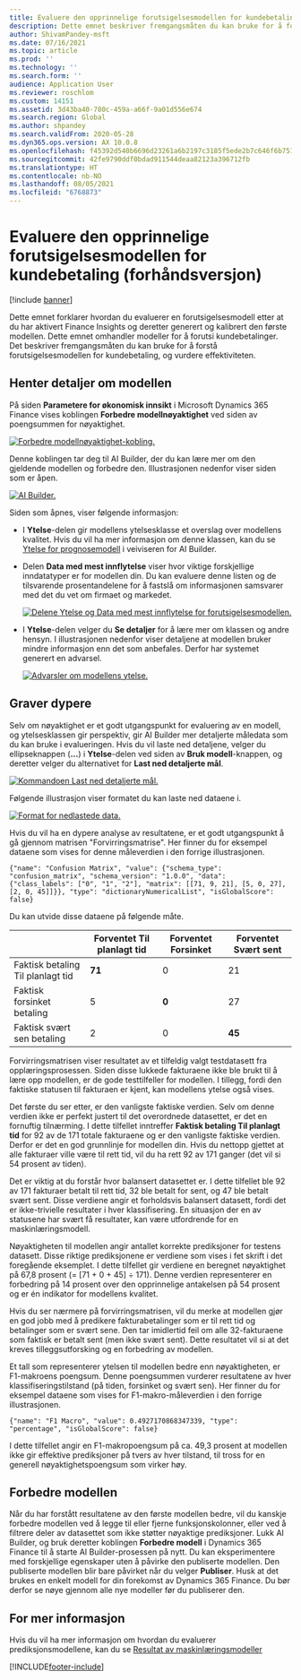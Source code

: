```yaml
---
title: Evaluere den opprinnelige forutsigelsesmodellen for kundebetaling (forhåndsversjon)
description: Dette emnet beskriver fremgangsmåten du kan bruke for å forstå forutsigelsesmodellen for kundebetaling, og vurdere effektiviteten.
author: ShivamPandey-msft
ms.date: 07/16/2021
ms.topic: article
ms.prod: ''
ms.technology: ''
ms.search.form: ''
audience: Application User
ms.reviewer: roschlom
ms.custom: 14151
ms.assetid: 3d43ba40-780c-459a-a66f-9a01d556e674
ms.search.region: Global
ms.author: shpandey
ms.search.validFrom: 2020-05-28
ms.dyn365.ops.version: AX 10.0.8
ms.openlocfilehash: f45392d540b6696d23261a6b2197c3185f5ede2b7c646f6b751480145dcacfdc
ms.sourcegitcommit: 42fe9790ddf0bdad911544deaa82123a396712fb
ms.translationtype: HT
ms.contentlocale: nb-NO
ms.lasthandoff: 08/05/2021
ms.locfileid: "6768873"
---
```

# <a name="evaluate-the-initial-customer-payment-prediction-model-preview"></a>Evaluere den opprinnelige forutsigelsesmodellen for kundebetaling (forhåndsversjon)

[!include [banner](../includes/banner.md)]

Dette emnet forklarer hvordan du evaluerer en forutsigelsesmodell etter at du har aktivert Finance Insights og deretter generert og kalibrert den første modellen. Dette emnet omhandler modeller for å forutsi kundebetalinger. Det beskriver fremgangsmåten du kan bruke for å forstå forutsigelsesmodellen for kundebetaling, og vurdere effektiviteten.

## <a name="getting-details-about-the-model"></a>Henter detaljer om modellen

På siden **Parametere for økonomisk innsikt** i Microsoft Dynamics 365 Finance vises koblingen **Forbedre modellnøyaktighet** ved siden av poengsummen for nøyaktighet.

[![Forbedre modellnøyaktighet-kobling.](./media/prediction-model.png)](./media/prediction-model.png)

Denne koblingen tar deg til AI Builder, der du kan lære mer om den gjeldende modellen og forbedre den. Illustrasjonen nedenfor viser siden som er åpen.

[![AI Builder.](./media/what-to-predict.png)](./media/what-to-predict.png)

Siden som åpnes, viser følgende informasjon:

- I **Ytelse**-delen gir modellens ytelsesklasse et overslag over modellens kvalitet. Hvis du vil ha mer informasjon om denne klassen, kan du se [Ytelse for prognosemodell](/ai-builder/prediction-performance) i veiviseren for AI Builder.
- Delen **Data med mest innflytelse** viser hvor viktige forskjellige inndatatyper er for modellen din. Du kan evaluere denne listen og de tilsvarende prosentandelene for å fastslå om informasjonen samsvarer med det du vet om firmaet og markedet.

    [![Delene Ytelse og Data med mest innflytelse for forutsigelsesmodellen.](./media/models.png)](./media/models.png)

- I **Ytelse**-delen velger du **Se detaljer** for å lære mer om klassen og andre hensyn. I illustrasjonen nedenfor viser detaljene at modellen bruker mindre informasjon enn det som anbefales. Derfor har systemet generert en advarsel.

    [![Advarsler om modellens ytelse.](./media/details.png)](./media/details.png)

## <a name="digging-deeper"></a>Graver dypere

Selv om nøyaktighet er et godt utgangspunkt for evaluering av en modell, og ytelsesklassen gir perspektiv, gir AI Builder mer detaljerte måledata som du kan bruke i evalueringen. Hvis du vil laste ned detaljene, velger du ellipseknappen (**...**) i **Ytelse**-delen ved siden av **Bruk modell**-knappen, og deretter velger du alternativet for **Last ned detaljerte mål**.

[![Kommandoen Last ned detaljerte mål.](./media/performance.png)](./media/performance.png)

Følgende illustrasjon viser formatet du kan laste ned dataene i.

[![Format for nedlastede data.](./media/data-format.png)](./media/data-format.png)

Hvis du vil ha en dypere analyse av resultatene, er et godt utgangspunkt å gå gjennom matrisen "Forvirringsmatrise". Her finner du for eksempel dataene som vises for denne måleverdien i den forrige illustrasjonen.

`{"name": "Confusion Matrix", "value": {"schema_type": "confusion_matrix", "schema_version": "1.0.0", "data": {"class_labels": ["0", "1", "2"], "matrix": [[71, 9, 21], [5, 0, 27], [2, 0, 45]]}}, "type": "dictionaryNumericalList", "isGlobalScore": false}`

Du kan utvide disse dataene på følgende måte.

| &nbsp;                   | Forventet Til planlagt tid | Forventet Forsinket | Forventet Svært sent |
|--------------------------|-------------------|----------------|---------------------|
| Faktisk betaling Til planlagt tid   | **71**            | 0              | 21                  |
| Faktisk forsinket betaling      | 5                 | **0**          | 27                  |
| Faktisk svært sen betaling | 2                 | 0              | **45**              |

Forvirringsmatrisen viser resultatet av et tilfeldig valgt testdatasett fra opplæringsprosessen. Siden disse lukkede fakturaene ikke ble brukt til å lære opp modellen, er de gode testtilfeller for modellen. I tillegg, fordi den faktiske statusen til fakturaen er kjent, kan modellens ytelse også vises.

Det første du ser etter, er den vanligste faktiske verdien. Selv om denne verdien ikke er perfekt justert til det overordnede datasettet, er det en fornuftig tilnærming. I dette tilfellet inntreffer **Faktisk betaling Til planlagt tid** for 92 av de 171 totale fakturaene og er den vanligste faktiske verdien. Derfor er det en god grunnlinje for modellen din. Hvis du nettopp gjettet at alle fakturaer ville være til rett tid, vil du ha rett 92 av 171 ganger (det vil si 54 prosent av tiden).

Det er viktig at du forstår hvor balansert datasettet er. I dette tilfellet ble 92 av 171 fakturaer betalt til rett tid, 32 ble betalt for sent, og 47 ble betalt svært sent. Disse verdiene angir et forholdsvis balansert datasett, fordi det er ikke-trivielle resultater i hver klassifisering. En situasjon der en av statusene har svært få resultater, kan være utfordrende for en maskinlæringsmodell.

Nøyaktigheten til modellen angir antallet korrekte prediksjoner for testens datasett. Disse riktige prediksjonene er verdiene som vises i fet skrift i det foregående eksemplet. I dette tilfellet gir verdiene en beregnet nøyaktighet på 67,8 prosent (= \[71 + 0 + 45\] ÷ 171). Denne verdien representerer en forbedring på 14 prosent over den opprinnelige antakelsen på 54 prosent og er én indikator for modellens kvalitet.

Hvis du ser nærmere på forvirringsmatrisen, vil du merke at modellen gjør en god jobb med å predikere fakturabetalinger som er til rett tid og betalinger som er svært sene. Den tar imidlertid feil om alle 32-fakturaene som faktisk er betalt sent (men ikke svært sent). Dette resultatet vil si at det kreves tilleggsutforsking og en forbedring av modellen.

Et tall som representerer ytelsen til modellen bedre enn nøyaktigheten, er F1-makroens poengsum. Denne poengsummen vurderer resultatene av hver klassifiseringstilstand (på tiden, forsinket og svært sen). Her finner du for eksempel dataene som vises for F1-makro-måleverdien i den forrige illustrasjonen.

`{"name": "F1 Macro", "value": 0.4927170868347339, "type": "percentage", "isGlobalScore": false}`

I dette tilfellet angir en F1-makropoengsum på ca. 49,3 prosent at modellen ikke gir effektive prediksjoner på tvers av hver tilstand, til tross for en generell nøyaktighetspoengsum som virker høy.

## <a name="improving-the-model"></a>Forbedre modellen

Når du har forstått resultatene av den første modellen bedre, vil du kanskje forbedre modellen ved å legge til eller fjerne funksjonskolonner, eller ved å filtrere deler av datasettet som ikke støtter nøyaktige prediksjoner. Lukk AI Builder, og bruk deretter koblingen **Forbedre modell** i Dynamics 365 Finance til å starte AI Builder-prosessen på nytt. Du kan eksperimentere med forskjellige egenskaper uten å påvirke den publiserte modellen. Den publiserte modellen blir bare påvirket når du velger **Publiser**. Husk at det brukes en enkelt modell for din forekomst av Dynamics 365 Finance. Du bør derfor se nøye gjennom alle nye modeller før du publiserer den.

## <a name="for-more-information"></a>For mer informasjon

Hvis du vil ha mer informasjon om hvordan du evaluerer prediksjonsmodellene, kan du se [Resultat av maskinlæringsmodeller](/confusion-matrix.md)

[!INCLUDE[footer-include](../../includes/footer-banner.md)]

